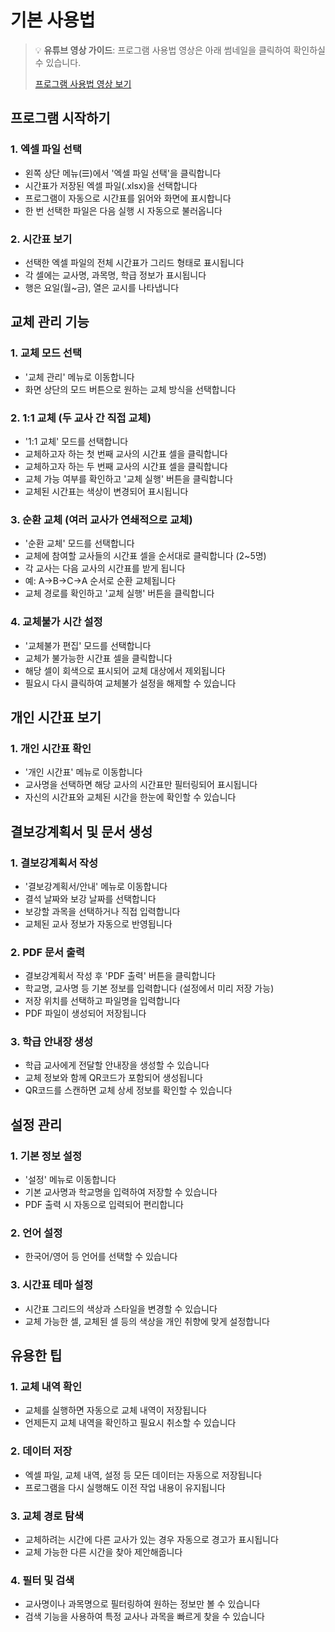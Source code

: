 # 기본 사용법

> 💡 **유튜브 영상 가이드**: 프로그램 사용법 영상은 아래 썸네일을 클릭하여 확인하실 수 있습니다.
> 
> [프로그램 사용법 영상 보기](https://www.youtube.com/watch?v=YOUR_VIDEO_ID)

## 프로그램 시작하기

### 1. 엑셀 파일 선택

- 왼쪽 상단 메뉴(☰)에서 '엑셀 파일 선택'을 클릭합니다
- 시간표가 저장된 엑셀 파일(.xlsx)을 선택합니다
- 프로그램이 자동으로 시간표를 읽어와 화면에 표시합니다
- 한 번 선택한 파일은 다음 실행 시 자동으로 불러옵니다

### 2. 시간표 보기

- 선택한 엑셀 파일의 전체 시간표가 그리드 형태로 표시됩니다
- 각 셀에는 교사명, 과목명, 학급 정보가 표시됩니다
- 행은 요일(월~금), 열은 교시를 나타냅니다

## 교체 관리 기능

### 1. 교체 모드 선택

- '교체 관리' 메뉴로 이동합니다
- 화면 상단의 모드 버튼으로 원하는 교체 방식을 선택합니다

### 2. 1:1 교체 (두 교사 간 직접 교체)

- '1:1 교체' 모드를 선택합니다
- 교체하고자 하는 첫 번째 교사의 시간표 셀을 클릭합니다
- 교체하고자 하는 두 번째 교사의 시간표 셀을 클릭합니다
- 교체 가능 여부를 확인하고 '교체 실행' 버튼을 클릭합니다
- 교체된 시간표는 색상이 변경되어 표시됩니다

### 3. 순환 교체 (여러 교사가 연쇄적으로 교체)

- '순환 교체' 모드를 선택합니다
- 교체에 참여할 교사들의 시간표 셀을 순서대로 클릭합니다 (2~5명)
- 각 교사는 다음 교사의 시간표를 받게 됩니다
- 예: A→B→C→A 순서로 순환 교체됩니다
- 교체 경로를 확인하고 '교체 실행' 버튼을 클릭합니다

### 4. 교체불가 시간 설정

- '교체불가 편집' 모드를 선택합니다
- 교체가 불가능한 시간표 셀을 클릭합니다
- 해당 셀이 회색으로 표시되어 교체 대상에서 제외됩니다
- 필요시 다시 클릭하여 교체불가 설정을 해제할 수 있습니다

## 개인 시간표 보기

### 1. 개인 시간표 확인

- '개인 시간표' 메뉴로 이동합니다
- 교사명을 선택하면 해당 교사의 시간표만 필터링되어 표시됩니다
- 자신의 시간표와 교체된 시간을 한눈에 확인할 수 있습니다

## 결보강계획서 및 문서 생성

### 1. 결보강계획서 작성

- '결보강계획서/안내' 메뉴로 이동합니다
- 결석 날짜와 보강 날짜를 선택합니다
- 보강할 과목을 선택하거나 직접 입력합니다
- 교체된 교사 정보가 자동으로 반영됩니다

### 2. PDF 문서 출력

- 결보강계획서 작성 후 'PDF 출력' 버튼을 클릭합니다
- 학교명, 교사명 등 기본 정보를 입력합니다 (설정에서 미리 저장 가능)
- 저장 위치를 선택하고 파일명을 입력합니다
- PDF 파일이 생성되어 저장됩니다

### 3. 학급 안내장 생성

- 학급 교사에게 전달할 안내장을 생성할 수 있습니다
- 교체 정보와 함께 QR코드가 포함되어 생성됩니다
- QR코드를 스캔하면 교체 상세 정보를 확인할 수 있습니다

## 설정 관리

### 1. 기본 정보 설정

- '설정' 메뉴로 이동합니다
- 기본 교사명과 학교명을 입력하여 저장할 수 있습니다
- PDF 출력 시 자동으로 입력되어 편리합니다

### 2. 언어 설정

- 한국어/영어 등 언어를 선택할 수 있습니다

### 3. 시간표 테마 설정

- 시간표 그리드의 색상과 스타일을 변경할 수 있습니다
- 교체 가능한 셀, 교체된 셀 등의 색상을 개인 취향에 맞게 설정합니다

## 유용한 팁

### 1. 교체 내역 확인

- 교체를 실행하면 자동으로 교체 내역이 저장됩니다
- 언제든지 교체 내역을 확인하고 필요시 취소할 수 있습니다

### 2. 데이터 저장

- 엑셀 파일, 교체 내역, 설정 등 모든 데이터는 자동으로 저장됩니다
- 프로그램을 다시 실행해도 이전 작업 내용이 유지됩니다

### 3. 교체 경로 탐색

- 교체하려는 시간에 다른 교사가 있는 경우 자동으로 경고가 표시됩니다
- 교체 가능한 다른 시간을 찾아 제안해줍니다

### 4. 필터 및 검색

- 교사명이나 과목명으로 필터링하여 원하는 정보만 볼 수 있습니다
- 검색 기능을 사용하여 특정 교사나 과목을 빠르게 찾을 수 있습니다

